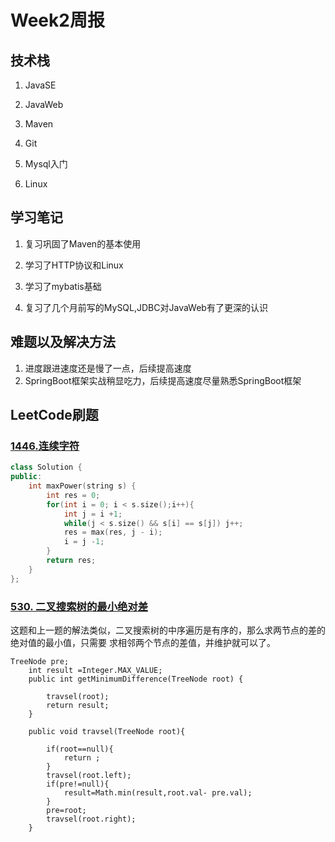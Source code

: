 #  Week2周报

## 技术栈

1. JavaSE

2. JavaWeb

3. Maven
4. Git
5. Mysql入门
6. Linux

## 学习笔记

1. 复习巩固了Maven的基本使用

2. 学习了HTTP协议和Linux

3. 学习了mybatis基础

4. 复习了几个月前写的MySQL,JDBC对JavaWeb有了更深的认识

## 难题以及解决方法

1. 进度跟进速度还是慢了一点，后续提高速度
2. SpringBoot框架实战稍显吃力，后续提高速度尽量熟悉SpringBoot框架

## LeetCode刷题

### [1446.连续字符](https://leetcode.cn/problems/consecutive-characters/)

```c++
class Solution {
public:
    int maxPower(string s) {
        int res = 0;
        for(int i = 0; i < s.size();i++){
            int j = i +1;
            while(j < s.size() && s[i] == s[j]) j++;
            res = max(res, j - i);
            i = j -1;
        }
        return res;
    }
};
```

### [530. 二叉搜索树的最小绝对差](https://leetcode.cn/problems/minimum-absolute-difference-in-bst/)

这题和上一题的解法类似，二叉搜索树的中序遍历是有序的，那么求两节点的差的绝对值的最小值，只需要 求相邻两个节点的差值，并维护就可以了。

```
TreeNode pre;
    int result =Integer.MAX_VALUE;
    public int getMinimumDifference(TreeNode root) {

        travsel(root);
        return result;
    }

    public void travsel(TreeNode root){

        if(root==null){
            return ;
        }
        travsel(root.left);
        if(pre!=null){
            result=Math.min(result,root.val- pre.val);
        }
        pre=root;
        travsel(root.right);
    }
```

